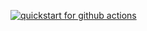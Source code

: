[![quickstart for github actions](https://github.com/unennhexium/test-pgp/actions/workflows/my-first-workflow.yml/badge.svg)](https://github.com/unennhexium/test-pgp/actions/workflows/my-first-workflow.yml)
